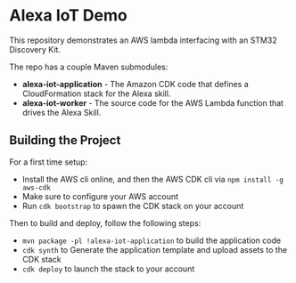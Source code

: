 # Alexa IoT Demo

This repository demonstrates an AWS lambda interfacing with an STM32 Discovery Kit.

The repo has a couple Maven submodules:

- **alexa-iot-application** - The Amazon CDK code that defines a CloudFormation stack for the Alexa skill.
- **alexa-iot-worker** - The source code for the AWS Lambda function that drives the Alexa Skill.

## Building the Project

For a first time setup:

- Install the AWS cli online, and then the AWS CDK cli via `npm install -g aws-cdk`
- Make sure to configure your AWS account
- Run `cdk bootstrap` to spawn the CDK stack on your account

Then to build and deploy, follow the following steps:

- `mvn package -pl !alexa-iot-application` to build the application code
- `cdk synth` to Generate the application template and upload assets to the CDK stack
- `cdk deploy` to launch the stack to your account